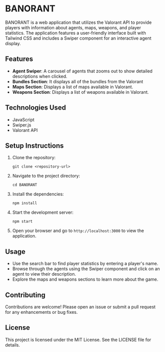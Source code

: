 # BANORANT

BANORANT is a web application that utilizes the Valorant API to provide players with information about agents, maps, weapons, and player statistics. The application features a user-friendly interface built with Tailwind CSS and includes a Swiper component for an interactive agent display.

## Features

- **Agent Swiper**: A carousel of agents that zooms out to show detailed descriptions when clicked.
- **Bundles Section**: It displays all of the bundles from the Valorant
- **Maps Section**: Displays a list of maps available in Valorant.
- **Weapons Section**: Displays a list of weapons available in Valorant.

## Technologies Used

- JavaScript
- Swiper.js
- Valorant API

## Setup Instructions

1. Clone the repository:
   ```
   git clone <repository-url>
   ```

2. Navigate to the project directory:
   ```
   cd BANORANT
   ```

3. Install the dependencies:
   ```
   npm install
   ```

4. Start the development server:
   ```
   npm start
   ```

5. Open your browser and go to `http://localhost:3000` to view the application.

## Usage

- Use the search bar to find player statistics by entering a player's name.
- Browse through the agents using the Swiper component and click on an agent to view their description.
- Explore the maps and weapons sections to learn more about the game.

## Contributing

Contributions are welcome! Please open an issue or submit a pull request for any enhancements or bug fixes.

## License

This project is licensed under the MIT License. See the LICENSE file for details.